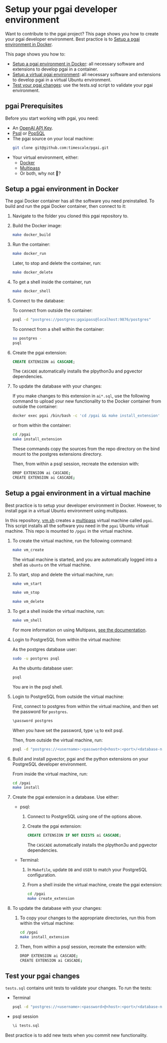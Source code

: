 # Setup your pgai developer environment

Want to contribute to the pgai project? This page shows you how to create your pgai developer environment. Best practice is to
[Setup a pgai environment in Docker](#setup-a-pgai-environment-in-docker). 

This page shows you how to:

- [Setup a pgai environment in Docker](#setup-a-pgai-environment-in-docker): all necessary software and extensions to 
  develop pgai in a container.
- [Setup a virtual pgai environment](#setup-a-virtual-pgai-environment): all necessary software and extensions to 
  develop pgai in a virtual Ubuntu environment.   
- [Test your pgai changes](#test-your-pgai-changes): use the tests.sql script to validate your pgai environment.

## pgai Prerequisites

Before you start working with pgai, you need:

* An [OpenAI API Key](https://platform.openai.com/api-keys).
* [Psql](https://www.timescale.com/blog/how-to-install-psql-on-mac-ubuntu-debian-windows/) or [PopSQL](https://docs.timescale.com/use-timescale/latest/popsql/)
* The pgai source on your local machine:
   ```bash
   git clone git@github.com:timescale/pgai.git
   ```
* Your virtual environment, either:
    * [Docker](https://docs.docker.com/get-docker/)
    * [Multipass](https://multipass.run/)
    * Or both, why not :metal:? 

## Setup a pgai environment in Docker

The pgai Docker container has all the software you need preinstalled. To build and run the
pgai Docker container, then connect to it:


1. Navigate to the folder you cloned this pgai repository to.

1. Build the Docker image:

   ```bash
   make docker_build
   ```

1. Run the container:

   ```bash
   make docker_run
   ```
   Later, to stop and delete the container, run:
   ```bash
   make docker_delete
   ```

1. To get a shell inside the container, run
   
   ```bash
   make docker_shell
   ```

1. Connect to the database:

   To connect from outside the container:
   ```bash
   psql -d "postgres://postgres:pgaipass@localhost:9876/postgres"
   ```
   To connect from a shell within the container:
   ```bash
   su postgres -
   psql
   ```

1. Create the pgai extension:

    ```sql
    CREATE EXTENSION ai CASCADE;
    ```
   The `CASCADE` automatically installs the plpython3u and pgvector dependencies.

1. To update the database with your changes:

   If you make changes to this extension in `ai*.sql`, use the following command to upload
   your new functionality to the Docker container from outside the container:
   
   ```bash
   docker exec pgai /bin/bash -c 'cd /pgai && make install_extension'
   ```
   or from within the container:
   ```bash
   cd /pgai
   make install_extension
   ```

   These commands copy the sources from the repo directory on the bind mount to
   the postgres extensions directory.

   Then, from within a psql session, recreate the extension with:
   ```bash
   DROP EXTENSION ai CASCADE;
   CREATE EXTENSION ai CASCADE;
   ```

## Setup a pgai environment in a virtual machine

Best practice is to setup your developer environment in Docker. However, to install pgai in a virtual
Ubuntu environment using multipass.

In this repository, [vm.sh](./vm.sh) creates a [multipass](https://multipass.run/) virtual machine called `pgai`. This script
installs all the software you need in the `pgai` Ubuntu virtual
machine. This repo is mounted to `/pgai` in the virtual machine.

1. To create the virtual machine, run the following command:

   ```bash
   make vm_create
   ```

   The virtual machine is started, and you are automatically logged into a shell as `ubuntu` on the virtual machine. 

1. To start, stop and delete the virtual machine, run:

   ```bash
   make vm_start
   ```

   ```bash
   make vm_stop
   ```

   ```bash
   make vm_delete
   ```

1. To get a shell inside the virtual machine, run:

   ```bash
   make vm_shell
   ```
   For more information on using Multipass, [see the documentation](https://multipass.run/docs/use-an-instance).

1. Login to PostgreSQL from within the virtual machine:

   As the postgres database user:
   ```bash
   sudo -u postgres psql
   ```
   As the ubuntu database user:
   ```bash
   psql
   ```
   You are in the psql shell.

1. Login to PostgreSQL from outside the virtual machine:
   
   First, connect to postgres from within the virtual machine, and then set the password for `postgres`. 
   ```bash
   \password postgres
   ```

   When you have set the password, type `\q` to exit psql.

   Then, from outside the virtual machine, run:
   ```bash
   psql -d "postgres://<username>:<password>@<host>:<port>/<database-name>"
   ```

1. Build and install pgvector, pgai and the python extensions on your PostgreSQL developer
   environment.

    From inside the virtual machine, run:
    ```bash
    cd /pgai
    make install
    ```

1. Create the pgai extension in a database. Use either:

    - psql:
        1. Connect to PostgreSQL using one of the options above.

        1. Create the pgai extension:

            ```sql
            CREATE EXTENSION IF NOT EXISTS ai CASCADE;
            ```

           The `CASCADE` automatically installs the plpython3u and pgvector dependencies.

    - Terminal:
        1. In `Makefile`, update `DB` and `USER` to match your PostgreSQL configuration.
        1. From a shell inside the virtual machine, create the pgai extension:

           ```bash
           cd /pgai
           make create_extension
           ```

1. To update the database with your changes:

    1. To copy your changes to the appropriate directories, run this from within the virtual machine:
       ```bash
       cd /pgai
       make install_extension
       ```
    1. Then, from within a psql session, recreate the extension with:
       ```bash
       DROP EXTENSION ai CASCADE;
       CREATE EXTENSION ai CASCADE;
       ```

## Test your pgai changes

`tests.sql` contains unit tests to validate your changes. To run the tests:

- Terminal
    ```bash
    psql -d "postgres://<username>:<password>@<host>:<port>/<database-name>" -v OPENAI_API_KEY=$OPENAI_API_KEY -f tests.sql
    ```

- psql session

    ```sql
    \i tests.sql
    ```

Best practice is to add new tests when you commit new functionality.


